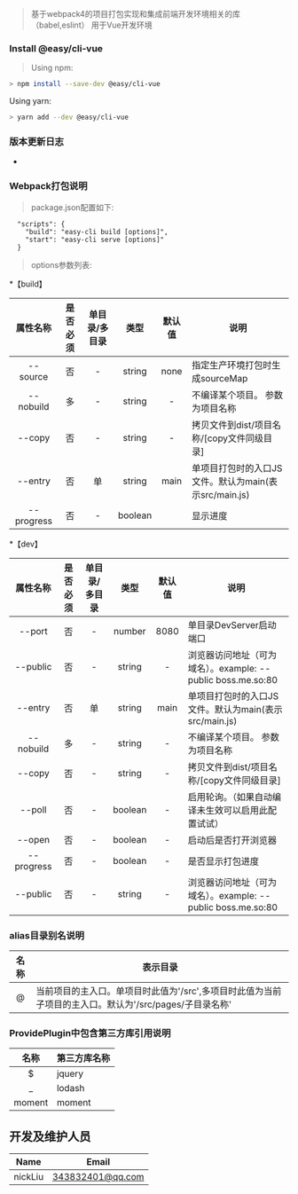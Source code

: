 > 基于webpack4的项目打包实现和集成前端开发环境相关的库（babel,eslint）
> 用于Vue开发环境

### Install @easy/cli-vue

> Using npm:

```sh
> npm install --save-dev @easy/cli-vue
```

Using yarn:

```sh
> yarn add --dev @easy/cli-vue
```

### 版本更新日志

-

### Webpack打包说明

> package.json配置如下:

```$xslt
  "scripts": {
    "build": "easy-cli build [options]",
    "start": "easy-cli serve [options]"
  }
```

> options参数列表:

*【build】

|属性名称|是否必须|单目录/多目录|类型|默认值|说明|
|:---:|:---:|:---:|:---:|:---:|---|
|--source|否|-|string|none|指定生产环境打包时生成sourceMap|
|--nobuild|多|-|string|-|不编译某个项目。 参数为项目名称|
|--copy|否|-|string|-|拷贝文件到dist/项目名称/[copy文件同级目录]|
|--entry|否|单|string|main|单项目打包时的入口JS文件。默认为main(表示src/main.js)|
|--progress|否|-|boolean||显示进度|


*【dev】

|属性名称|是否必须|单目录/多目录|类型|默认值|说明|
|:---:|:---:|:---:|:---:|:---:|---|
|--port|否|-|number|8080|单目录DevServer启动端口|
|--public|否|-|string|-|浏览器访问地址（可为域名）。example: --public boss.me.so:80|
|--entry|否|单|string|main|单项目打包时的入口JS文件。默认为main(表示src/main.js)|
|--nobuild|多|-|string|-|不编译某个项目。 参数为项目名称|
|--copy|否|-|string|-|拷贝文件到dist/项目名称/[copy文件同级目录]|
|--poll|否|-|boolean|-|启用轮询。（如果自动编译未生效可以启用此配置试试）|
|--open|否|-|boolean|-|启动后是否打开浏览器|
|--progress|否|-|boolean|-|是否显示打包进度|
|--public|否|-|string|-|浏览器访问地址（可为域名）。example: --public boss.me.so:80|

### alias目录别名说明

|名称|表示目录|
|:---:|---|
|@|当前项目的主入口。单项目时此值为'/src',多项目时此值为当前子项目的主入口。默认为'/src/pages/子目录名称'|

### ProvidePlugin中包含第三方库引用说明

|名称|第三方库名称|
|:---:|---|
|$|jquery|
|_|lodash|
|moment|moment|

## 开发及维护人员
|Name|Email|
|:---:|:---:|
|nickLiu|343832401@qq.com|
